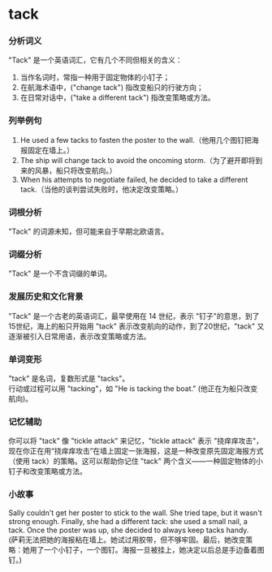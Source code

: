 # tack

### 分析词义

  

"Tack" 是一个英语词汇，它有几个不同但相关的含义：

  

1.  当作名词时，常指一种用于固定物体的小钉子；
2.  在航海术语中，("change tack") 指改变船只的行驶方向；
3.  在日常对话中，("take a different tack") 指改变策略或方法。

  

### 列举例句

  

1.  He used a few tacks to fasten the poster to the wall.（他用几个图钉把海报固定在墙上。）
2.  The ship will change tack to avoid the oncoming storm.（为了避开即将到来的风暴，船只将改变航向。）
3.  When his attempts to negotiate failed, he decided to take a different tack.（当他的谈判尝试失败时，他决定改变策略。）

  

### 词根分析

  

"Tack" 的词源未知，但可能来自于早期北欧语言。

  

### 词缀分析

  

"Tack" 是一个不含词缀的单词。

  

### 发展历史和文化背景

  

"Tack" 是一个古老的英语词汇，最早使用在 14 世纪，表示 "钉子"的意思，到了15世纪，海上的船只开始用 "tack" 表示改变航向的动作，到了20世纪，"tack" 又逐渐被引入日常用语，表示改变策略或方法。

  

### 单词变形

  

"tack" 是名词，复数形式是 "tacks"。  
行动或过程可以用 "tacking"，如 "He is tacking the boat." (他正在为船只改变航向)。

  

### 记忆辅助

  

你可以将 "tack" 像 "tickle attack" 来记忆，"tickle attack" 表示 "挠痒痒攻击"，现在你正在用“挠痒痒攻击”在墙上固定一张海报，这是一种改变原先固定海报方式（使用 tack）的策略。这可以帮助你记住 "tack" 两个含义——一种固定物体的小钉子和改变策略或方法。

  

### 小故事

  

Sally couldn't get her poster to stick to the wall. She tried tape, but it wasn't strong enough. Finally, she had a different tack: she used a small nail, a tack. Once the poster was up, she decided to always keep tacks handy.  
(萨莉无法把她的海报粘在墙上。她试过用胶带，但不够牢固。最后，她改变策略：她用了一个小钉子，一个图钉。海报一旦被挂上，她决定以后总是手边备着图钉。)

